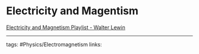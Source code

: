 # Electricity and Magentism
[Electricity and Magnetism Playlist - Walter Lewin](https://www.youtube.com/playlist?list=PLyQSN7X0ro2314mKyUiOILaOC2hk6Pc3j)

---
tags: #Physics/Electromagnetism 
links: